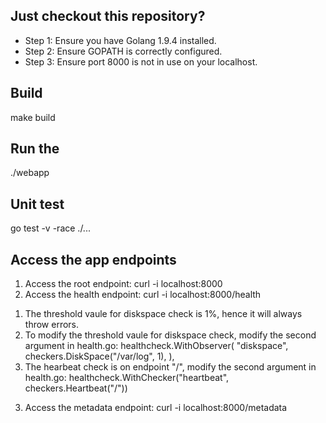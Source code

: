 ## Just checkout this repository?
* Step 1: Ensure you have Golang 1.9.4 installed.
* Step 2: Ensure GOPATH is correctly configured.
* Step 3: Ensure port 8000 is not in use on your localhost.

## Build
make build

## Run the 
./webapp 

## Unit test
go test -v -race ./...

## Access the app endpoints
1. Access the root endpoint: curl -i localhost:8000
2. Access the health endpoint: curl -i localhost:8000/health
  1) The threshold vaule for diskspace check is 1%, hence it will always throw errors.
  2) To modify the threshold vaule for diskspace check, modify the second argument in health.go:
      healthcheck.WithObserver(
			"diskspace", checkers.DiskSpace("/var/log", 1),
		),
  3) The hearbeat check is on endpoint "/", modify the second argument in health.go:
      healthcheck.WithChecker("heartbeat", checkers.Heartbeat("/"))
3. Access the metadata endpoint: curl -i localhost:8000/metadata
